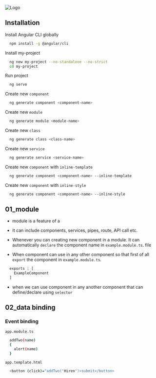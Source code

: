 


![Logo](https://angular.io/assets/images/logos/angular/logo-nav@2x.png)

## Installation

Install Angular CLI globally

```bash
  npm install -g @angular/cli
```

Install my-project

```bash
  ng new my-project --no-standalone --no-strict
  cd my-project
```

Run project

```bash
  ng serve
```

Create new `component`

```bash
  ng generate component <component-name>
```

Create new `module`

```bash
  ng generate module <module-name>
```

Create new `class`

```bash
  ng generate class <class-name>
```

Create new `service`

```bash
  ng generate service <service-name>
```

Create new `component` with `inline-template`

```bash
  ng generate component <component-name> --inline-template
```

Create new `component` with `inline-style`

```bash
  ng generate component <component-name> --inline-style
```

## 01_module

* module is a feature of a 

* It can include components, services, pipes, route, API call etc.

* Whenever you can creating new component in a module. It can automatically `declare` the component name in `example.module.ts`. file 

* When component can use in any other component so that first of all `export` the component in  `example.module.ts`.



```bash
  exports : [
    ExampleComponent
  ]
```

* when we can use component in any another component that can define/declare using  `selector`

## 02_data binding

### Event binding

`app.module.ts`

```bash
  addTwo(name)
  {
    alert(name)
  }
```
`app.template.html`

```bash
  <button (click)="addTwo("Hiren")>submit</button>
```
